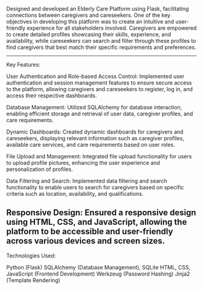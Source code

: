 Designed and developed an Elderly Care Platform using Flask, facilitating connections between caregivers and careseekers.
One of the key objectives in developing this platform was to create an intuitive and user-friendly experience for all stakeholders involved. 
Caregivers are empowered to create detailed profiles showcasing their skills, experience, and availability, while careseekers can search and filter through these profiles to find caregivers that best match their specific requirements and preferences.

--------------------------------
Key Features:

User Authentication and Role-based Access Control: Implemented user authentication and session management features to ensure secure access to the platform, allowing caregivers and careseekers to register, log in, and access their respective dashboards.

Database Management: Utilized SQLAlchemy for database interaction, enabling efficient storage and retrieval of user data, caregiver profiles, and care requirements.

Dynamic Dashboards: Created dynamic dashboards for caregivers and careseekers, displaying relevant information such as caregiver profiles, available care services, and care requirements based on user roles.

File Upload and Management: Integrated file upload functionality for users to upload profile pictures, enhancing the user experience and personalization of profiles.

Data Filtering and Search: Implemented data filtering and search functionality to enable users to search for caregivers based on specific criteria such as location, availability, and qualifications.

Responsive Design: Ensured a responsive design using HTML, CSS, and JavaScript, allowing the platform to be accessible and user-friendly across various devices and screen sizes.
--------------------------------

Technologies Used:

Python (Flask)
SQLAlchemy (Database Management), SQLite
HTML, CSS, JavaScript (Frontend Development)
Werkzeug (Password Hashing)
Jinja2 (Template Rendering)
